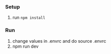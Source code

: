 ### Setup
1. run `npm install`

### Run
1. change values in .envrc and do source .envrc
2. npm run dev